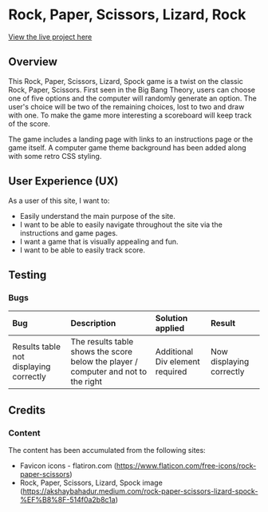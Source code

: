 # Rock, Paper, Scissors, Lizard, Rock

[View the live project here](https://hen0678.github.io/Rock-Paper-Scissors-Lizard-Spock/index.html)

## Overview
This Rock, Paper, Scissors, Lizard, Spock game is a twist on the classic Rock, Paper, Scissors. First seen in the Big Bang Theory, users can choose one of five options and the computer will randomly generate an option. The user's choice will be two of the remaining choices, lost to two and draw with one. To make the game more interesting a scoreboard will keep track of the score. 

The game includes a landing page with links to an instructions page or the game itself. A computer game theme background has been added along with some retro CSS styling. 

## User Experience (UX)  
As a user of this site, I want to: 
* Easily understand the main purpose of the site.
* I want to be able to easily navigate throughout the site via the instructions and game pages.
* I want a game that is visually appealing and fun.
* I want to be able to easily track score. 

## Testing

### Bugs
|Bug|Description|Solution applied|Result|
|:----|:----|:----|:----|
|Results table not displaying correctly|The results table shows the score below the player / computer and not to the right|Additional Div element required |Now displaying correctly|

## Credits
### Content
The content has been accumulated from the following sites:
* Favicon icons - flatiron.com (https://www.flaticon.com/free-icons/rock-paper-scissors)
* Rock, Paper, Scissors, Lizard, Spock image (https://akshaybahadur.medium.com/rock-paper-scissors-lizard-spock-%EF%B8%8F-514f0a2b8c1a)








 

